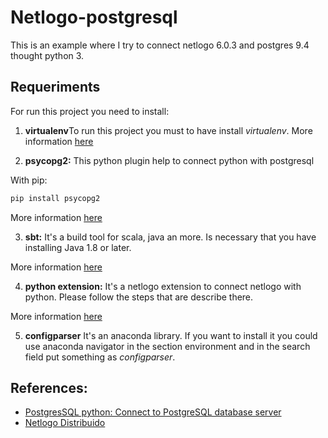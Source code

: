 # Netlogo-postgresql

This is an example where I try to connect netlogo 6.0.3 and postgres 9.4 thought python 3.

## Requeriments

For run this project you need to install:

1. **virtualenv**To run this project you must to have install _virtualenv_. More information [here](https://virtualenv.pypa.io/en/latest/)

2. **psycopg2:** 
  This python plugin help to connect python with postgresql

  With pip:

  ```bash
  pip install psycopg2
  ```

  More information [here](https://pypi.org/project/psycopg2/)


3. **sbt:** It's a build tool for scala, java an more. Is necessary that you have installing Java 1.8 or later.

  More information [here](https://www.scala-sbt.org/index.html)

4. **python extension:** It's a netlogo extension to connect netlogo with python. Please follow the steps that are describe there.

  More information [here](https://github.com/NetLogo/PythonExtension)

5. **configparser** It's an anaconda library. If you want to install it you could use anaconda navigator in the section environment and in the search field put something as _configparser_.

## References:

* [PostgresSQL python: Connect to PostgreSQL database server](http://www.postgresqltutorial.com/postgresql-python/connect/)
* [Netlogo Distribuido](https://gitlab.com/cdaza/netlogo-distribuido)

